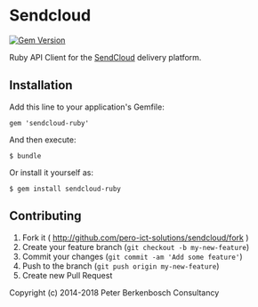 # Sendcloud

[![Gem Version](https://badge.fury.io/rb/sendcloud-ruby.svg)](https://badge.fury.io/rb/sendcloud-ruby)

Ruby API Client for the [SendCloud](https://www.sendcloud.nl) delivery platform.


## Installation

Add this line to your application's Gemfile:

    gem 'sendcloud-ruby'

And then execute:

    $ bundle

Or install it yourself as:

    $ gem install sendcloud-ruby

## Contributing

1. Fork it ( http://github.com/pero-ict-solutions/sendcloud/fork )
2. Create your feature branch (`git checkout -b my-new-feature`)
3. Commit your changes (`git commit -am 'Add some feature'`)
4. Push to the branch (`git push origin my-new-feature`)
5. Create new Pull Request


Copyright (c) 2014-2018 Peter Berkenbosch Consultancy
